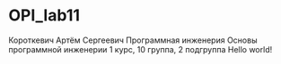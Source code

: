 # OPI_lab11
Короткевич
Артём
Сергеевич
Программная инженерия
Основы программной инженерии
1 курс, 10 группа, 2 подгруппа
Hello world!
